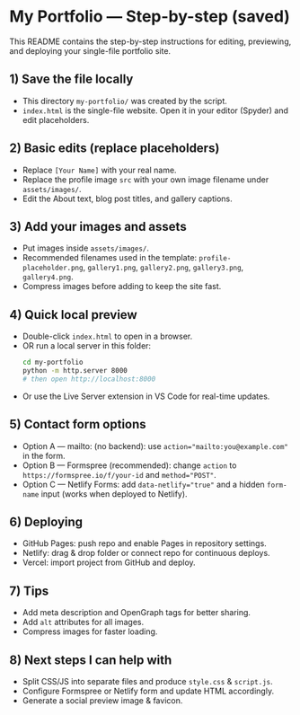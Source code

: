 # My Portfolio — Step-by-step (saved)

This README contains the step-by-step instructions for editing, previewing, and deploying your single-file portfolio site.

## 1) Save the file locally
- This directory `my-portfolio/` was created by the script.
- `index.html` is the single-file website. Open it in your editor (Spyder) and edit placeholders.

## 2) Basic edits (replace placeholders)
- Replace `[Your Name]` with your real name.
- Replace the profile image `src` with your own image filename under `assets/images/`.
- Edit the About text, blog post titles, and gallery captions.

## 3) Add your images and assets
- Put images inside `assets/images/`.
- Recommended filenames used in the template: `profile-placeholder.png`, `gallery1.png`, `gallery2.png`, `gallery3.png`, `gallery4.png`.
- Compress images before adding to keep the site fast.

## 4) Quick local preview
- Double-click `index.html` to open in a browser.
- OR run a local server in this folder:
  ```bash
  cd my-portfolio
  python -m http.server 8000
  # then open http://localhost:8000
  ```
- Or use the Live Server extension in VS Code for real-time updates.

## 5) Contact form options
- Option A — mailto: (no backend): use `action="mailto:you@example.com"` in the form.
- Option B — Formspree (recommended): change `action` to `https://formspree.io/f/your-id` and `method="POST"`.
- Option C — Netlify Forms: add `data-netlify="true"` and a hidden `form-name` input (works when deployed to Netlify).

## 6) Deploying
- GitHub Pages: push repo and enable Pages in repository settings.
- Netlify: drag & drop folder or connect repo for continuous deploys.
- Vercel: import project from GitHub and deploy.

## 7) Tips
- Add meta description and OpenGraph tags for better sharing.
- Add `alt` attributes for all images.
- Compress images for faster loading.

## 8) Next steps I can help with
- Split CSS/JS into separate files and produce `style.css` & `script.js`.
- Configure Formspree or Netlify form and update HTML accordingly.
- Generate a social preview image & favicon.

